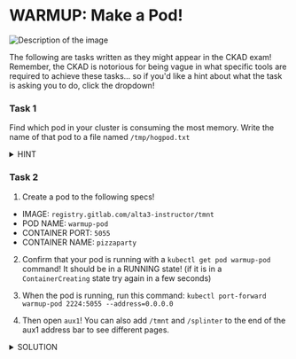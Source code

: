 # WARMUP: Make a Pod!

<img src="https://miro.medium.com/v2/resize:fit:800/0*0tk3EgSA2cJI3oPg.jpg" alt="Description of the image">

The following are tasks written as they might appear in the CKAD exam! Remember, the CKAD is notorious for being vague in what specific tools are required to achieve these tasks... so if you'd like a hint about what the task is asking you to do, click the dropdown!

### Task 1
Find which pod in your cluster is consuming the most memory. Write the name of that pod to a file named `/tmp/hogpod.txt`

<details>
<summary>HINT</summary>
<br>

Use the `kubectl top pods` command against all namespaces in the cluster and find which has the highest memory usage!
  
</details>

### Task 2

1. Create a pod to the following specs!

  - IMAGE: `registry.gitlab.com/alta3-instructor/tmnt`
  - POD NAME: `warmup-pod`
  - CONTAINER PORT: `5055`
  - CONTAINER NAME: `pizzaparty`

2. Confirm that your pod is running with a `kubectl get pod warmup-pod` command! It should be in a RUNNING state! (if it is in a `ContainerCreating` state try again in a few seconds)

0. When the pod is running, run this command: `kubectl port-forward warmup-pod 2224:5055 --address=0.0.0.0`

0. Then open `aux1`! You can also add `/tmnt` and `/splinter` to the end of the aux1 address bar to see different pages.

<details>
<summary>SOLUTION</summary>

```yaml
apiVersion: v1
kind: Pod
metadata:
  name: warmup-pod
spec:
  containers:
    - name: pizzaparty
      image: registry.gitlab.com/alta3-instructor/tmnt
      ports:
        - containerPort: 5055
```

</details>
